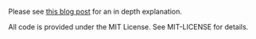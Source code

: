 Please see [this blog post](http://pivotallabs.com/users/mkocher/blog/articles/1605-chef-solo-tugging-on-the-bootstraps) for an in depth explanation.

All code is provided under the MIT License.  See MIT-LICENSE for details.
